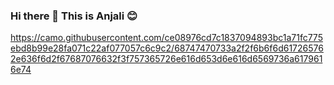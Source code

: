 ### Hi there 👋   This is Anjali 😊

https://camo.githubusercontent.com/ce08976cd7c1837094893bc1a71fc775ebd8b99e28fa071c22af077057c6c9c2/68747470733a2f2f6b6f6d617265762e636f6d2f67687076632f3f757365726e616d653d6e616d6569736a6179616e74

<!--
**anjali628/anjali628** is a ✨ _special_ ✨ repository because its `README.md` (this file) appears on your GitHub profile.

Here are some ideas to get you started:

- 🔭 I’m currently working on ...
- 🌱 I’m currently learning ...
- 👯 I’m looking to collaborate on ...
- 🤔 I’m looking for help with ...
- 💬 Ask me about ...
- 📫 How to reach me: ...
- 😄 Pronouns: ...
- ⚡ Fun fact: ...
-->
